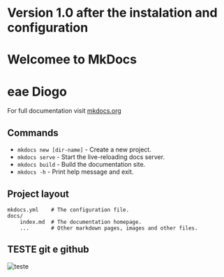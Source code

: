 # Version 1.0 after the instalation and configuration
# Welcomee to MkDocs
# eae Diogo
For full documentation visit [mkdocs.org](https://www.mkdocs.org)
## Commands
* `mkdocs new [dir-name]` - Create a new project.
* `mkdocs serve` - Start the live-reloading docs server.
* `mkdocs build` - Build the documentation site.
* `mkdocs -h` - Print help message and exit.

## Project layout

    mkdocs.yml    # The configuration file.
    docs/
        index.md  # The documentation homepage.
        ...       # Other markdown pages, images and other files.

## TESTE git e github

![teste](/img/teste.jpg)